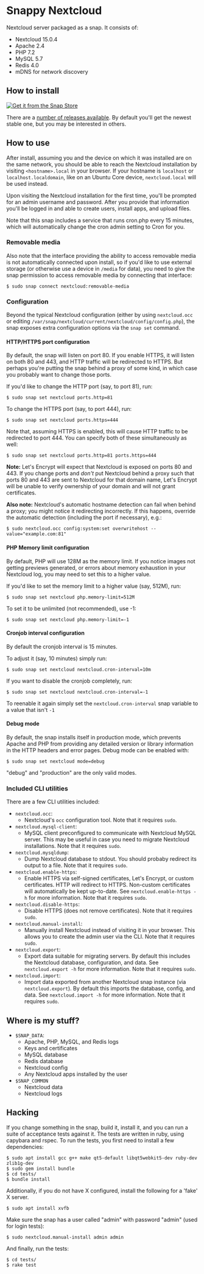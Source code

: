 # Snappy Nextcloud

Nextcloud server packaged as a snap. It consists of:

- Nextcloud 15.0.4
- Apache 2.4
- PHP 7.2
- MySQL 5.7
- Redis 4.0
- mDNS for network discovery


## How to install

[![Get it from the Snap Store](https://snapcraft.io/static/images/badges/en/snap-store-white.svg)](https://snapcraft.io/nextcloud)

There are a [number of releases available][1]. By default you'll get the newest
stable one, but you may be interested in others.


## How to use

After install, assuming you and the device on which it was installed are on the
same network, you should be able to reach the Nextcloud installation by visiting
`<hostname>.local` in your browser. If your hostname is `localhost` or
`localhost.localdomain`, like on an Ubuntu Core device, `nextcloud.local` will
be used instead.

Upon visiting the Nextcloud installation for the first time, you'll be prompted
for an admin username and password. After you provide that information you'll be
logged in and able to create users, install apps, and upload files.

Note that this snap includes a service that runs cron.php every 15 minutes,
which will automatically change the cron admin setting to Cron for you.


### Removable media

Also note that the interface providing the ability to access removable media is
not automatically connected upon install, so if you'd like to use external
storage (or otherwise use a device in `/media` for data), you need to give the
snap permission to access removable media by connecting that interface:

    $ sudo snap connect nextcloud:removable-media


### Configuration

Beyond the typical Nextcloud configuration (either by using `nextcloud.occ` or
editing `/var/snap/nextcloud/current/nextcloud/config/config.php`), the snap
exposes extra configuration options via the `snap set` command.


#### HTTP/HTTPS port configuration

By default, the snap will listen on port 80. If you enable HTTPS, it will listen
on both 80 and 443, and HTTP traffic will be redirected to HTTPS. But perhaps
you're putting the snap behind a proxy of some kind, in which case you probably
want to change those ports.

If you'd like to change the HTTP port (say, to port 81), run:

    $ sudo snap set nextcloud ports.http=81

To change the HTTPS port (say, to port 444), run:

    $ sudo snap set nextcloud ports.https=444

Note that, assuming HTTPS is enabled, this will cause HTTP traffic to be
redirected to port 444. You can specify both of these simultaneously as well:

    $ sudo snap set nextcloud ports.http=81 ports.https=444

**Note:** Let's Encrypt will expect that Nextcloud is exposed on ports 80 and
443. If you change ports and _don't_ put Nextcloud behind a proxy such that
ports 80 and 443 are sent to Nextcloud for that domain name, Let's Encrypt will
be unable to verify ownership of your domain and will not grant certificates.

**Also note:** Nextcloud's automatic hostname detection can fail when behind
a proxy; you might notice it redirecting incorrectly. If this happens, override
the automatic detection (including the port if necessary), e.g.:

    $ sudo nextcloud.occ config:system:set overwritehost --value="example.com:81"


#### PHP Memory limit configuration

By default, PHP will use 128M as the memory limit. If you notice images not
getting previews generated, or errors about memory exhaustion in your Nextcloud
log, you may need to set this to a higher value.

If you'd like to set the memory limit to a higher value (say, 512M), run:

    $ sudo snap set nextcloud php.memory-limit=512M

To set it to be unlimited (not recommended), use -1:

    $ sudo snap set nextcloud php.memory-limit=-1


#### Cronjob interval configuration

By default the cronjob interval is 15 minutes.

To adjust it (say, 10 minutes) simply run:

    $ sudo snap set nextcloud nextcloud.cron-interval=10m

If you want to disable the cronjob completely, run:

    $ sudo snap set nextcloud nextcloud.cron-interval=-1

To reenable it again simply set the `nextcloud.cron-interval` snap variable to a value that isn't `-1`


#### Debug mode

By default, the snap installs itself in production mode, which prevents Apache
and PHP from providing any detailed version or library information in the HTTP
headers and error pages. Debug mode can be enabled with:

    $ sudo snap set nextcloud mode=debug

"debug" and "production" are the only valid modes.


### Included CLI utilities

There are a few CLI utilities included:

- `nextcloud.occ`:
    - Nextcloud's `occ` configuration tool. Note that it requires `sudo`.
- `nextcloud.mysql-client`:
    - MySQL client preconfigured to communicate with Nextcloud MySQL server.
      This may be useful in case you need to migrate Nextcloud installations.
      Note that it requires `sudo`.
- `nextcloud.mysqldump`:
    - Dump Nextcloud database to stdout. You should probaby redirect its output
      to a file. Note that it requires `sudo`.
- `nextcloud.enable-https`:
    - Enable HTTPS via self-signed certificates, Let's Encrypt, or custom
      certificates. HTTP will redirect to HTTPS. Non-custom certificates will
      automatically be kept up-to-date. See `nextcloud.enable-https -h` for more
      information. Note that it requires `sudo`.
- `nextcloud.disable-https`:
    - Disable HTTPS (does not remove certificates). Note that it requires
      `sudo`.
- `nextcloud.manual-install`:
    - Manually install Nextcloud instead of visiting it in your browser. This
      allows you to create the admin user via the CLI. Note that it requires
      `sudo`.
- `nextcloud.export`:
    - Export data suitable for migrating servers. By default this includes the
      Nextcloud database, configuration, and data. See `nextcloud.export -h` for
      more information. Note that it requires `sudo`.
- `nextcloud.import`:
    - Import data exported from another Nextcloud snap instance (via
      `nextcloud.export`). By default this imports the database, config, and
      data. See `nextcloud.import -h` for more information. Note that it
      requires `sudo`.


## Where is my stuff?

- `$SNAP_DATA`:
    - Apache, PHP, MySQL, and Redis logs
    - Keys and certificates
    - MySQL database
    - Redis database
    - Nextcloud config
    - Any Nextcloud apps installed by the user
- `$SNAP_COMMON`
    - Nextcloud data
    - Nextcloud logs


## Hacking

If you change something in the snap, build it, install it, and you can run a
suite of acceptance tests against it. The tests are written in ruby, using
capybara and rspec. To run the tests, you first need to install a few
dependencies:

    $ sudo apt install gcc g++ make qt5-default libqt5webkit5-dev ruby-dev zlib1g-dev
    $ sudo gem install bundle
    $ cd tests/
    $ bundle install

Additionally, if you do not have X configured, install the following for a
'fake' X server.

    $ sudo apt install xvfb

Make sure the snap has a user called "admin" with password "admin" (used for
login tests):

    $ sudo nextcloud.manual-install admin admin

And finally, run the tests:

    $ cd tests/
    $ rake test

[1]: https://github.com/nextcloud/nextcloud-snap/wiki/Release-strategy
